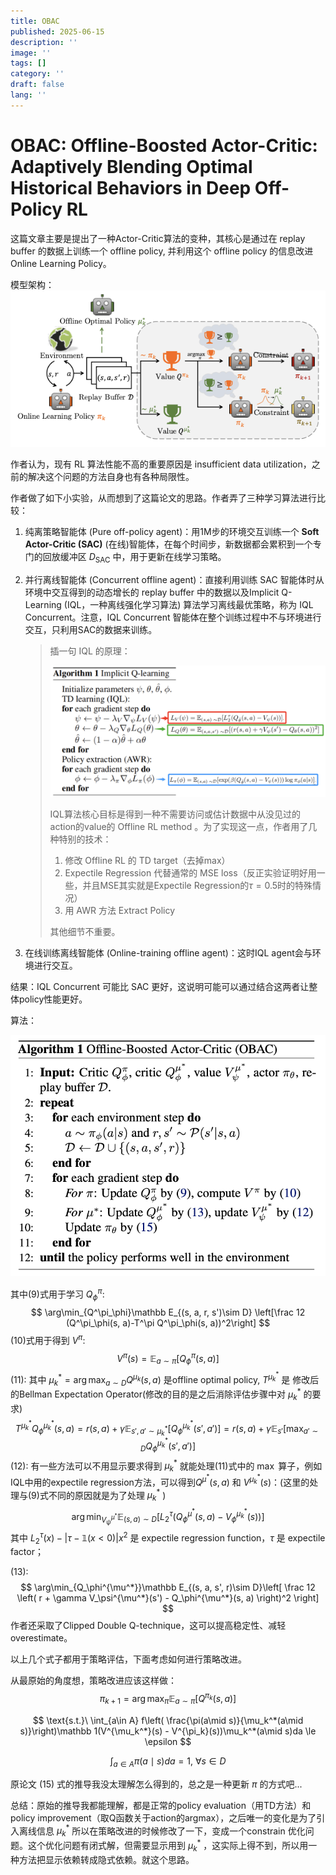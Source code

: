 ```yaml
---
title: OBAC
published: 2025-06-15
description: ''
image: ''
tags: []
category: ''
draft: false 
lang: ''
---
```


# OBAC: Offline-Boosted Actor-Critic: Adaptively Blending Optimal Historical Behaviors in Deep Off-Policy RL

这篇文章主要是提出了一种Actor-Critic算法的变种，其核心是通过在 replay buffer 的数据上训练一个 offline policy, 并利用这个 offline policy 的信息改进 Online Learning Policy。

模型架构：
![OBAC1](OBAC1.png)

作者认为，现有 RL 算法性能不高的重要原因是 insufficient data utilization，之前的解决这个问题的方法自身也有各种局限性。

作者做了如下小实验，从而想到了这篇论文的思路。作者弄了三种学习算法进行比较：

1. 纯离策略智能体 (Pure off-policy agent)：用1M步的环境交互训练一个 **Soft Actor-Critic (SAC)** (在线)智能体，在每个时间步，新数据都会累积到一个专门的回放缓冲区 $D_\text{SAC}$ 中，用于更新在线学习策略。

2. 并行离线智能体 (Concurrent offline agent)：直接利用训练 SAC 智能体时从环境中交互得到的动态增长的 replay buffer 中的数据以及Implicit Q-Learning (IQL，一种离线强化学习算法) 算法学习离线最优策略，称为 IQL Concurrent。注意，IQL Concurrent 智能体在整个训练过程中不与环境进行交互，只利用SAC的数据来训练。

    > 插一句 IQL 的原理：
    >
    > ![IQL1](IQL1.png)
    >
    > IQL算法核心目标是得到一种不需要访问或估计数据中从没见过的action的value的 Offline RL method 。为了实现这一点，作者用了几种特别的技术：
    >
    > 1. 修改 Offline RL 的 TD target（去掉max）
    > 2. Expectile Regression 代替通常的 MSE loss（反正实验证明好用一些，并且MSE其实就是Expectile Regression的$\tau = 0.5$时的特殊情况）
    > 3. 用 AWR 方法 Extract Policy
    >
    > 其他细节不重要。

3. 在线训练离线智能体 (Online-training offline agent)：这时IQL agent会与环境进行交互。

结果：IQL Concurrent 可能比 SAC 更好，这说明可能可以通过结合这两者让整体policy性能更好。

算法：

![OBAC2](OBAC2.png)

其中$(9)$式用于学习 $Q_\phi^\pi$: 
$$
\arg\min_{Q^\pi_\phi}\mathbb E_{(s, a, r, s')\sim D} \left[\frac 12 (Q^\pi_\phi(s, a)-T^\pi Q^\pi_\phi(s, a))^2\right]
$$
$(10)$式用于得到 $V^\pi$: 
$$
V^\pi (s) = \mathbb E_{a\sim \pi} [Q^\pi_\phi(s, a)]
$$
$(11)$: 其中 $\mu_k^* = \arg\max_{a\sim D}Q^{\mu_k}(s, a)$ 是offline optimal policy, $T^{\mu_k^*}$ 是 修改后的Bellman Expectation Operator(修改的目的是之后消除评估步骤中对 $\mu_k^*$ 的要求)
$$
T^{\mu_k^*} Q_\phi^{\mu_k^*}(s, a) = r(s, a) + \gamma \mathbb E_{s', a'\sim \mu_k^*}\left[Q_\phi^{\mu_k^*}(s', a')\right] = r(s, a) + \gamma \mathbb E_{s'}\left[\max_{a'\sim D} Q_\phi^{\mu_k^*}(s', a')\right]
$$
$(12)$: 有一些方法可以不用显示要求得到 $\mu_k^*$ 就能处理$(11)$式中的 $\max$ 算子，例如IQL中用的expectile regression方法，可以得到$Q^{\mu^*}(s, a)$ 和 $V^{\mu_k^*}(s)$：(这里的处理与$(9)$式不同的原因就是为了处理 $\mu_k^*$ )
$$
\arg \min_{V_\psi^{\mu^*}} \mathbb E_{(s, a)\sim D}\left[L_2^\tau(Q_\phi^{\mu^*}(s, a)-V_\phi^{\mu_k^*}(s))\right]
$$
其中 $L_2^\tau(x) - \left|\tau - \mathbb 1(x<0)\right| x^2$ 是 expectile regression function，$\tau$ 是 expectile factor；

$(13)$:
$$
\arg\min_{Q_\phi^{\mu^*}}\mathbb E_{(s, a, s', r)\sim D}\left[ \frac 12 \left( r + \gamma V_\psi^{\mu^*}(s') - Q_\phi^{\mu^*}(s, a) \right)^2 \right]
$$
作者还采取了Clipped Double Q-technique，这可以提高稳定性、减轻overestimate。

以上几个式子都用于策略评估，下面考虑如何进行策略改进。

从最原始的角度想，策略改进应该这样做：
$$
\pi_{k+1} = \arg\max_\pi \mathbb E_{a\sim \pi}[Q^{\pi_k}(s, a)]
$$

$$
\text{s.t.}\ \int_{a\in A} f\left( \frac{\pi(a\mid s)}{\mu_k^*(a\mid s)}\right)\mathbb 1(V^{\mu_k^*}(s) - V^{\pi_k}(s))\mu_k^*(a\mid s)da \le \epsilon
$$

$$
\int_{a\in A} \pi(a\mid s)da = 1,\ \forall s\in D
$$

原论文 $(15)$ 式的推导我没太理解怎么得到的，总之是一种更新 $\pi$ 的方式吧...

总结：原始的推导我都能理解，都是正常的policy evaluation（用TD方法）和policy improvement（取Q函数关于action的argmax），之后唯一的变化是为了引入离线信息 $\mu_k^*$ 所以在策略改进的时候修改了一下，变成一个constrain 优化问题。这个优化问题有闭式解，但需要显示用到 $\mu_k^*$ ，这实际上得不到，所以用一种方法把显示依赖转成隐式依赖。就这个思路。
